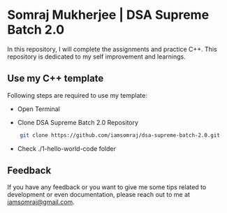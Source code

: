 # Somraj Mukherjee | DSA Supreme Batch 2.0

In this repository, I will complete the assignments and practice C++. This repository is dedicated to my self improvement and learnings.

## Use my C++ template

Following steps are required to use my template:

- Open Terminal

- Clone DSA Supreme Batch 2.0 Repository

```bash
    git clone https://github.com/iamsomraj/dsa-supreme-batch-2.0.git
```

- Check ./1-hello-world-code folder

## Feedback

If you have any feedback or you want to give me some tips related to development or even documentation, please reach out to me at iamsomraj@gmail.com.
